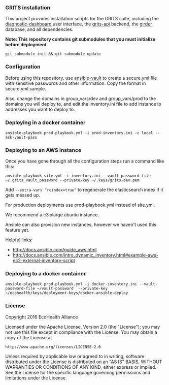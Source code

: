 ### GRITS installation

This project provides installation scripts for the GRITS suite, including the 
[diagnostic-dashboard](https://github.com/ecohealthalliance/diagnostic-dashboard) 
user interface, the [grits-api](https://github.com/ecohealthalliance/grits-api) 
backend, the [girder](https://github.com/girder/girder) database, and 
all dependencies.


**Note: This repository contains git submodules that you must initialize before
deployment.**
```
git submodule init && git submodule update
```

### Configuration

Before using this repository, use [ansible-vault](http://docs.ansible.com/playbooks_vault.html) to create a secure.yml file with sensitive passwords and other information. Copy the format in secure.yml.sample.

Also, change the domains in group_vars/dev and group_vars/prod to the domains you will deploy to, and
edit the inventory.ini file to add instance ip addresses you want to deploy to.

### Deploying in a docker container
`ansible-playbook prod-playbook.yml -i prod-inventory.ini -c local --ask-vault-pass`


### Deploying to an AWS instance

Once you have gone through all the configuration steps run a command like this:

```
ansible-playbook site.yml -i inventory.ini --vault-password-file ~/.grits_vault_password --private-key ~/.keys/grits-dev.pem
```

Add `--extra-vars "reindex=true"` to regenerate the elasticsearch index
if it gets messed up.

For production deployments use prod-playbook.yml instead of site.yml.

We recommend a c3.xlarge ubuntu instance. 

Ansible can also provision new instances, however we haven't used this feature yet.

Helpful links:
 * http://docs.ansible.com/guide_aws.html
 * http://docs.ansible.com/intro_dynamic_inventory.html#example-aws-ec2-external-inventory-script

### Deploying to a docker container

```
ansible-playbook prod-playbook.yml -i docker-inventory.ini --vault-password-file ~/vault-password  --private-key ~/ecohealth/keys/deployment-keys/docker-ansible-deploy
```  

### License
Copyright 2016 EcoHealth Alliance

Licensed under the Apache License, Version 2.0 (the "License");
you may not use this file except in compliance with the License.
You may obtain a copy of the License at

    http://www.apache.org/licenses/LICENSE-2.0

Unless required by applicable law or agreed to in writing, software
distributed under the License is distributed on an "AS IS" BASIS,
WITHOUT WARRANTIES OR CONDITIONS OF ANY KIND, either express or implied.
See the License for the specific language governing permissions and
limitations under the License.
